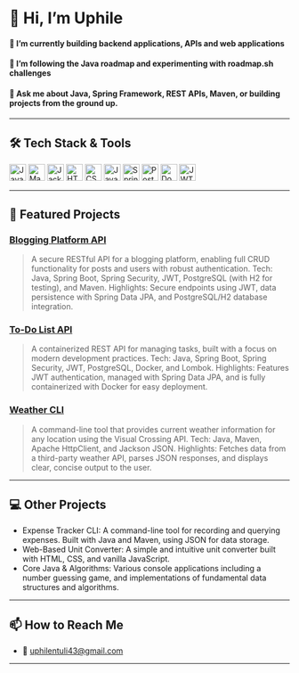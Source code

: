 # 👋 Hi, I’m Uphile 
#### 🔭 I’m currently building backend applications, APIs and web applications  
#### 🌱 I’m following the Java roadmap and experimenting with roadmap.sh challenges  
#### 💬 Ask me about Java, Spring Framework, REST APIs, Maven, or building projects from the ground up.

---

## 🛠️ Tech Stack & Tools

<p float="left">
  <img src="https://img.shields.io/badge/Java-ED8B00?logo=java&logoColor=white" alt="Java" height="30"/>
  <img src="https://img.shields.io/badge/Maven-C71A36?logo=apache-maven&logoColor=white" alt="Maven" height="30"/>
  <img src="https://img.shields.io/badge/Jackson-000000?logo=jackson&logoColor=white" alt="Jackson" height="30"/>
  <img src="https://img.shields.io/badge/HTML-E34F26?logo=html5&logoColor=white" alt="HTML5" height="30"/>
  <img src="https://img.shields.io/badge/CSS-1572B6?logo=css3&logoColor=white" alt="CSS3" height="30"/>
  <img src="https://img.shields.io/badge/JavaScript-F7DF1E?logo=javascript&logoColor=black" alt="JavaScript" height="30"/>
  <img src="https://img.shields.io/badge/Spring_Boot-3.5-green?logo=spring-boot&logoColor=white" alt="Spring Boot" height="30"/>
  <img src="https://img.shields.io/badge/PostgreSQL-blue?logo=postgresql&logoColor=white" alt="PostgreSQL" height="30"/>
  <img src="https://img.shields.io/badge/Docker-blue?logo=docker&logoColor=white" alt="Docker" height="30"/>
  <img src="https://img.shields.io/badge/JWT_Auth-black?logo=jsonwebtokens&logoColor=white" alt="JWT" height="30"/>
</p>

---

## 🚀 Featured Projects
### [Blogging Platform API](https://github.com/kidlitty/Blogging-Platform-API)
> A secure RESTful API for a blogging platform, enabling full CRUD functionality for posts and users with robust authentication.
    Tech: Java, Spring Boot, Spring Security, JWT, PostgreSQL (with H2 for testing), and Maven.
    Highlights: Secure endpoints using JWT, data persistence with Spring Data JPA, and PostgreSQL/H2 database integration.

### [To-Do List API](https://github.com/kidlitty/Todo-List-API)
> A containerized REST API for managing tasks, built with a focus on modern development practices.
    Tech: Java, Spring Boot, Spring Security, JWT, PostgreSQL, Docker, and Lombok.
    Highlights: Features JWT authentication, managed with Spring Data JPA, and is fully containerized with Docker for easy deployment.

### [Weather CLI](https://github.com/kidlitty/Weather-API)
> A command-line tool that provides current weather information for any location using the Visual Crossing API.
    Tech: Java, Maven, Apache HttpClient, and Jackson JSON.
    Highlights: Fetches data from a third-party weather API, parses JSON responses, and displays clear, concise output to the user.
---

## 💻 Other Projects

- Expense Tracker CLI: A command-line tool for recording and querying expenses. Built with Java and Maven, using JSON for data storage.
- Web-Based Unit Converter: A simple and intuitive unit converter built with HTML, CSS, and vanilla JavaScript.
- Core Java & Algorithms: Various console applications including a number guessing game, and implementations of fundamental data structures and algorithms.
  
---

## 📫 How to Reach Me

- 📧 uphilentuli43@gmail.com

---

